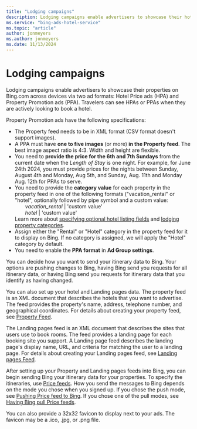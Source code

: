 ```yaml
---
title: "Lodging campaigns"
description: Lodging campaigns enable advertisers to showcase their hotels on Bing.com across devices.
ms.service: "bing-ads-hotel-service"
ms.topic: "article"
author: jonmeyers
ms.author: jonmeyers
ms.date: 11/13/2024
---
```


# Lodging campaigns

Lodging campaigns enable advertisers to showcase their properties on Bing.com across devices via two ad formats: Hotel Price ads (HPA) and Property Promotion ads (PPA). Travelers can see HPAs or PPAs when they are actively looking to book a hotel.

Property Promotion ads have the following specifications:

- The Property feed needs to be in XML format (CSV format doesn't support images).
- A PPA must have **one to five images** (or more) **in the Property feed**. The best image aspect ratio is 4:3. Width and height are flexible.
- You need to **provide the price for the 6th and 7th Sundays** from the current date when the *Length of Stay* is one night. For example, for June 24th 2024, you must provide prices for the nights between Sunday, August 4th and Monday, Aug 5th, and Sunday, Aug. 11th and Monday Aug. 12th for PPAs to serve.
- You need to provide the **category value** for each property in the property feed in one of the following formats ("vacation_rental" or "hotel", optionally followed by pipe symbol and a custom value:<br/>
  &emsp;&emsp;*vacation_rental* | 'custom value'<br/>
  &emsp;&emsp;*hotel* | 'custom value'<br/>
  Learn more about [specifying optional hotel listing fields](../hotel-feed/create-hotel-feed.md#specifying-optional-hotel-listing-fields) and [lodging property categories](https://help.ads.microsoft.com/#apex/ads/en/60192/-1).
- Assign either the "Rental" or "Hotel" category in the property feed for it to display on Bing. If no category is assigned, we will apply the "Hotel" category by default.
- You need to enable the **PPA format** in **Ad Group settings**.

You can decide how you want to send your itinerary data to Bing. Your options are pushing changes to Bing, having Bing send you requests for all itinerary data, or having Bing send you requests for itinerary data that you identify as having changed. 

You can also set up your hotel and Landing pages data. The property feed is an XML document that describes the hotels that you want to advertise. The feed provides the property's name, address, telephone number, and geographical coordinates. For details about creating your property feed, see [Property Feed](../hotel-feed/hotel-feed.md).

The Landing pages feed is an XML document that describes the sites that users use to book rooms. The feed provides a landing page for each booking site you support. A Landing page feed describes the landing page's display name, URL, and criteria for matching the user to a landing page. For details about creating your Landing pages feed, see [Landing pages Feed](../pos-feed/pos-feed.md). 

After setting up your Property and Landing pages feeds into Bing, you can begin sending Bing your itinerary data for your properties. To specify the itineraries, use [Price feeds](../transaction-message/transaction-message.md). How you send the messages to Bing depends on the mode you chose when you signed up. If you chose the push mode, see [Pushing Price feed to Bing](../transaction-message/push-transaction-message.md). If you chose one of the pull modes, see [Having Bing pull Price feeds](../transaction-message/pull-transaction-message.md).

You can also provide a 32x32 favicon to display next to your ads. The favicon may be a .ico, .jpg, or .png file.
